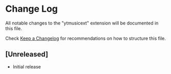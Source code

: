 # Change Log

All notable changes to the "ytmusicext" extension will be documented in this file.

Check [Keep a Changelog](http://keepachangelog.com/) for recommendations on how to structure this file.

## [Unreleased]

- Initial release